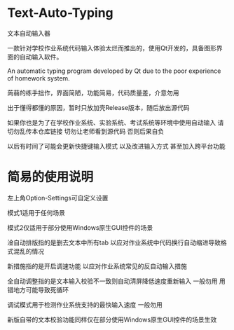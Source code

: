 # Text-Auto-Typing

文本自动输入器

一款针对学校作业系统代码输入体验太烂而推出的，使用Qt开发的，具备图形界面的自动输入软件。

An automatic typing program developed by Qt due to the poor experience of homework system.



蒟蒻的练手拙作，界面简陋，功能简易，代码质量差，介意勿用

出于懂得都懂的原因，暂时只放加壳Release版本，随后放出源代码

如果你也是为了在学校作业系统、实验系统、考试系统等环境中使用自动输入 请切勿乱传本仓库链接 切勿让老师看到源代码 否则后果自负

以后有时间了可能会更新快捷键输入模式 以及改进输入方式 甚至加入跨平台功能

# 简易的使用说明

左上角Option-Settings可自定义设置

模式1适用于任何场景

模式2仅适用于部分使用Windows原生GUI控件的场景

淦自动排版指的是删去文本中所有tab 以应对作业系统中代码换行自动缩进导致格式混乱的情况

新措施指的是开启调速功能 以应对作业系统常见的反自动输入措施

全自动调整指的是文本输入校验不一致则自动清屏降低速度重新输入 一般勿用 用错地方可能导致死循环

调试模式用于检测作业系统支持的最快输入速度 一般勿用

新版自带的文本校验功能同样仅在部分使用Windows原生GUI控件的场景生效
